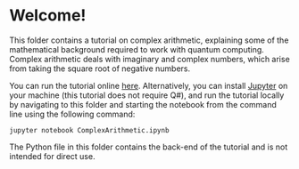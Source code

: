 # Welcome!

This folder contains a tutorial on complex arithmetic, explaining some of the mathematical background required to work with quantum computing.
Complex arithmetic deals with imaginary and complex numbers, which arise from taking the square root of negative numbers.

You can run the tutorial online [here](https://mybinder.org/v2/gh/Microsoft/QuantumKatas/master?filepath=tutorials/ComplexArithmetic%2FComplexArithmetic.ipynb).
Alternatively, you can install [Jupyter](https://jupyter.readthedocs.io/en/latest/install.html) on your machine (this tutorial does not require Q#), and run the tutorial locally by navigating to this folder and starting the notebook from the command line using the following command:

    jupyter notebook ComplexArithmetic.ipynb

The Python file in this folder contains the back-end of the tutorial and is not intended for direct use.
